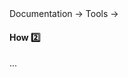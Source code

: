 <div id="path">Documentation → Tools →</div>

<div id="title">

#### How :two:

</div>

<div id="body">

...

</div>

<div id="extras">
</div>
